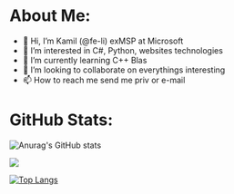 # About Me:
- 👋 Hi, I’m Kamil (@fe-li) exMSP at Microsoft
- 👀 I’m interested in C#, Python, websites technologies
- 🌱 I’m currently learning C++ Blas
- 💞️ I’m looking to collaborate on everythings interesting
- 📫 How to reach me send me priv or e-mail

# GitHub Stats:

![Anurag's GitHub stats](https://github-readme-stats.vercel.app/api?username=fe-li&show_icons=true&theme=radical)

![](https://github-readme-streak-stats.herokuapp.com/?user=fe-li&theme=dark&hide_border=false)<br/>

[![Top Langs](https://github-readme-stats.vercel.app/api/top-langs/?username=fe-li&theme=dark&layout=compact&langs_count=10)](https://github.com/fe-li/github-readme-stats)
<!---
fe-li/fe-li is a ✨ special ✨ repository because its `README.md` (this file) appears on your GitHub profile.
You can click the Preview link to take a look at your changes.
--->
